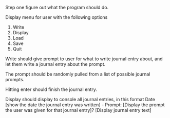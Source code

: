 Step one figure out what the program should do. 

Display menu for user with the following options
1. Write
2. Display
3. Load
4. Save
5. Quit

Write should give prompt to user for what to write journal entry about, and let them write a journal entry about the prompt. 

The prompt should be randomly pulled from a list of possible journal prompts. 

Hitting enter should finish the journal entry. 

Display should display to console all journal entries, in this format 
Date [show the date the journal entry was written] - Prompt: [Display the prompt the user was given for that journal entry]? [Display journal entry text] 


